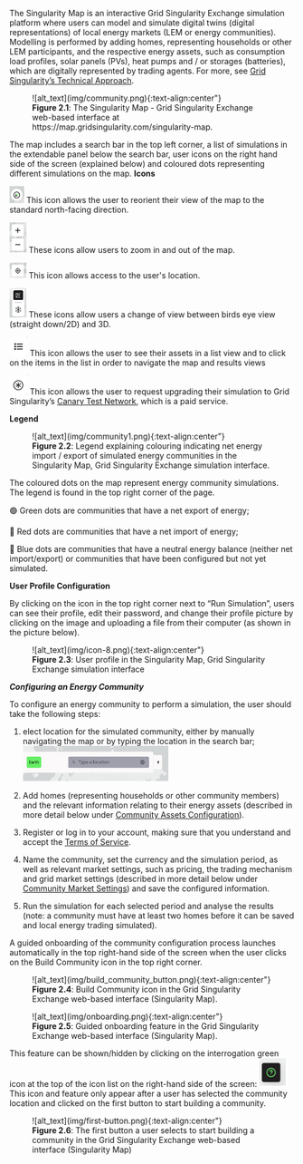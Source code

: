 The Singularity Map is an interactive Grid Singularity Exchange simulation platform where users can model and simulate digital twins (digital representations) of local energy markets (LEM or energy communities). Modelling is performed by adding homes, representing households or other LEM participants, and the respective energy assets, such as consumption load profiles, solar panels (PVs), heat pumps and / or storages (batteries), which are digitally represented by trading agents. For more, see [Grid Singularity’s Technical Approach](https://gridsingularity.github.io/gsy-e/technical-approach/).

<figure markdown>
  ![alt_text](img/community.png){:text-align:center"}
  <figcaption><b>Figure 2.1</b>: The Singularity Map - Grid Singularity Exchange web-based interface at https://map.gridsingularity.com/singularity-map.
</figcaption>
</figure>

The map includes a search bar in the top left corner, a list of simulations in the extendable panel below the search bar, user icons on the right hand side of the screen (explained below) and coloured dots representing different simulations on the map.
**Icons**

![alt_text](img/icon-1.png) This icon allows the user to reorient their view of the map to the standard north-facing direction.

![alt_text](img/icon-2.png) These icons allow users to zoom in and out of the map.

![alt_text](img/icon-3.png) This icon allows access to the user's location.

![alt_text](img/icon-4.png) These icons allow users a change of view between birds eye view (straight down/2D) and 3D.

![alt_text](img/icon-7.png) This icon allows the user to see their assets in a list view and to click on the items in the list in order to navigate the map and results views

![alt_text](img/icon-6.png) This icon allows the user to request upgrading their simulation to Grid Singularity’s [Canary Test Network](connect-ctn.md), which is a paid service.

**Legend**

<figure markdown>
  ![alt_text](img/community1.png){:text-align:center"}
  <figcaption><b>Figure 2.2</b>: Legend explaining colouring indicating net energy import / export of simulated energy communities in the Singularity Map, Grid Singularity Exchange simulation interface.
</figcaption>
</figure>


The coloured dots on the map represent energy community simulations. The legend is found in the top right corner of the page.

🟢 Green dots are communities that have a net export of energy;

🔴 Red dots are communities that have a net import of energy;

🔵 Blue dots are communities that have a neutral energy balance (neither net import/export) or communities that have been configured but not yet simulated.

**User Profile Configuration**

By clicking on the icon in the top right corner next to “Run Simulation”, users can see their profile, edit their password, and change their profile picture by clicking on the image and uploading a file from their computer (as shown in the picture below).

<figure markdown>
  ![alt_text](img/icon-8.png){:text-align:center"}
  <figcaption><b>Figure 2.3</b>: User profile in the Singularity Map, Grid Singularity Exchange simulation interface
</figcaption>
</figure>


***Configuring an Energy Community***

To configure an energy community to perform a simulation, the user should take the following steps:

1. elect location for the simulated community, either by manually navigating the map or by typing the location in the search bar;
![alt_text](img/search-bar.png)

2. Add homes (representing households or other community members) and the relevant information relating to their energy assets (described in more detail below under [Community Assets Configuration](configuration.md)).

3. Register or log in to your account, making sure that you understand and accept the [Terms of Service](https://gridsingularity.com/terms-of-service).

4. Name the community, set the currency and the simulation period, as well as relevant market settings, such as pricing, the trading mechanism and grid market settings (described in more detail below under [Community Market Settings](community-settings.md)) and save the configured information.

5. Run the simulation for each selected period and analyse the results (note: a community must have at least two homes before it can be saved and local energy trading simulated).

A guided onboarding of the community configuration process launches automatically in the top right-hand side of the screen when the user clicks on the Build Community icon in the top right corner.

<figure markdown>
  ![alt_text](img/build_community_button.png){:text-align:center"}
  <figcaption><b>Figure 2.4</b>: Build Community icon in the Grid Singularity Exchange web-based interface (Singularity Map).
</figcaption>
</figure>

<figure markdown>
  ![alt_text](img/onboarding.png){:text-align:center"}
  <figcaption><b>Figure 2.5</b>: Guided onboarding feature in the Grid Singularity Exchange web-based interface (Singularity Map).
</figcaption>
</figure>

This feature can be shown/hidden by clicking on the interrogation green icon at the top of the icon list on the right-hand side of the screen: ![alt_text](img/icon-5.png) This icon and feature only appear after a user has selected the community location and clicked on the first button to start building a community.


<figure markdown>
  ![alt_text](img/first-button.png){:text-align:center"}
  <figcaption><b>Figure 2.6</b>: The first button a user selects to start building a community in the Grid Singularity Exchange web-based interface (Singularity Map)
</figcaption>
</figure>
